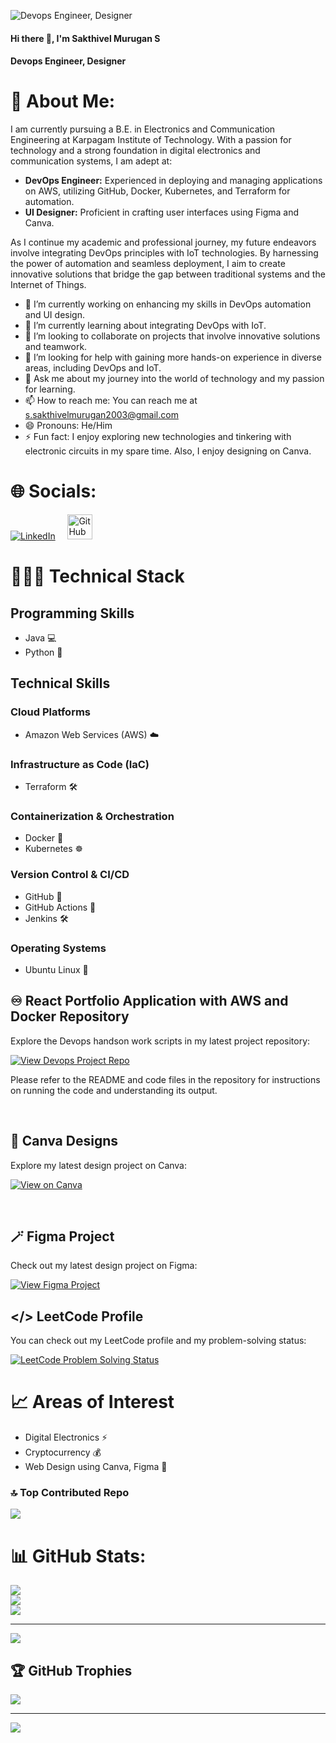 ![Devops Engineer, Designer](https://media.licdn.com/dms/image/D5616AQFmiuVxOOq_Xw/profile-displaybackgroundimage-shrink_350_1400/0/1714699410955?e=1720051200&v=beta&t=_HyVj6SprTCpCqfXuC8lle8wyIj7IDaGYjVUXqgj638)

#### Hi there 👋, I'm Sakthivel Murugan S
#### Devops Engineer, Designer

# 💫 About Me:
I am currently pursuing a B.E. in Electronics and Communication Engineering at Karpagam Institute of Technology. With a passion for technology and a strong foundation in digital electronics and communication systems, I am adept at:

- **DevOps Engineer:** Experienced in deploying and managing applications on AWS, utilizing GitHub, Docker, Kubernetes, and Terraform for automation.
- **UI Designer:** Proficient in crafting user interfaces using Figma and Canva.

As I continue my academic and professional journey, my future endeavors involve integrating DevOps principles with IoT technologies. By harnessing the power of automation and seamless deployment, I aim to create innovative solutions that bridge the gap between traditional systems and the Internet of Things.

- 🔭 I’m currently working on enhancing my skills in DevOps automation and UI design.
- 🌱 I’m currently learning about integrating DevOps with IoT.
- 👯 I’m looking to collaborate on projects that involve innovative solutions and teamwork.
- 🤔 I’m looking for help with gaining more hands-on experience in diverse areas, including DevOps and IoT.
- 💬 Ask me about my journey into the world of technology and my passion for learning.
- 📫 How to reach me: You can reach me at [s.sakthivelmurugan2003@gmail.com](mailto:s.sakthivelmurugan2003@gmail.com)
- 😄 Pronouns: He/Him
- ⚡ Fun fact: I enjoy exploring new technologies and tinkering with electronic circuits in my spare time. Also, I enjoy designing on Canva.

# 🌐 Socials:

[![LinkedIn](https://img.shields.io/badge/LinkedIn-%230077B5.svg?logo=linkedin&logoColor=white)](https://www.linkedin.com/in/s-sakthivel-murugan-7515a1269/) &nbsp; &nbsp;
[<img src="https://github.githubassets.com/images/modules/logos_page/GitHub-Mark.png" alt="GitHub" height="40">](https://github.com/SSAKTHIVELMURUGAN)

# 👨🏼‍💻 Technical Stack

## Programming Skills
- Java 💻
- Python 🐍

## Technical Skills
### Cloud Platforms
- Amazon Web Services (AWS) ☁️

### Infrastructure as Code (IaC)
- Terraform 🛠️

### Containerization & Orchestration
- Docker 🐳
- Kubernetes ☸️

### Version Control & CI/CD
- GitHub 🐙
- GitHub Actions 🚀
- Jenkins 🛠️

### Operating Systems
- Ubuntu Linux 🐧

## ♾️ React Portfolio Application with AWS and Docker Repository

Explore the Devops handson work scripts in my latest project repository:

[![View Devops Project Repo ](https://img.shields.io/badge/View%20Devops%20Project%20Repo-blue)](https://github.com/SSAKTHIVELMURUGAN/reactfolio.git)

Please refer to the README and code files in the repository for instructions on running the code and understanding its output.

<br>

## 🎨 Canva Designs

Explore my latest design project on Canva:

[![View on Canva](https://img.shields.io/badge/View%20on%20Canva-Designs-blue?logo=canva)](https://github.com/SSAKTHIVELMURUGAN/Canva-Designs.git)


<br>

## 🪄 Figma Project

Check out my latest design project on Figma:

[![View Figma Project](https://img.shields.io/badge/View%20on%20Figma-prototype-blue)](https://www.figma.com/proto/wYOvq8mOcAKVNMmd1su7SL/Blogs?node-id=3-179&t=r6BMTjgfUJgJGlWV-1&starting-point-node-id=13%3A4&mode=design)


## </> LeetCode Profile

You can check out my LeetCode profile and my problem-solving status:

[![LeetCode Problem Solving Status](https://img.shields.io/badge/LeetCode-Solved%20Problems-blue)](https://leetcode.com/21ecb23/)



# 📈 Areas of Interest

- Digital Electronics ⚡️
- Cryptocurrency 💰
- Web Design using Canva, Figma 🎨

### 🔝 Top Contributed Repo
![](https://github-contributor-stats.vercel.app/api?username=SSAKTHIVELMURUGAN&limit=5&theme=dark&combine_all_yearly_contributions=true)

# 📊 GitHub Stats:
![](https://github-readme-stats.vercel.app/api?username=SSAKTHIVELMURUGAN&theme=dark&hide_border=false&include_all_commits=false&count_private=false)<br/>
![](https://github-readme-streak-stats.herokuapp.com/?user=SSAKTHIVELMURUGAN&theme=dark&hide_border=false)<br/>
![](https://github-readme-stats.vercel.app/api/top-langs/?username=SSAKTHIVELMURUGAN&theme=dark&hide_border=false&include_all_commits=false&count_private=false&layout=compact)

---
[![](https://visitcount.itsvg.in/api?id=SSAKTHIVELMURUGAN&icon=0&color=0)](https://visitcount.itsvg.in)

<!-- Proudly created with GPRM ( https://gprm.itsvg.in ) -->

## 🏆 GitHub Trophies
![](https://github-profile-trophy.vercel.app/?username=SSAKTHIVELMURUGAN&theme=radical&no-frame=false&no-bg=true&margin-w=4)


---
[![](https://visitcount.itsvg.in/api?id=SSAKTHIVELMURUGAN&icon=0&color=0)](https://visitcount.itsvg.in)


